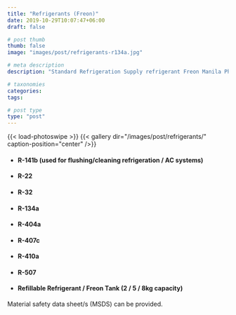 ```yaml
---
title: "Refrigerants (Freon)"
date: 2019-10-29T10:07:47+06:00
draft: false

# post thumb
thumb: false
image: "images/post/refrigerants-r134a.jpg"

# meta description
description: "Standard Refrigeration Supply refrigerant Freon Manila Philippines"

# taxonomies
categories:
tags:

# post type
type: "post"
---
```


{{< load-photoswipe >}}
{{< gallery dir="/images/post/refrigerants/"  caption-position="center" />}}

- #### R-141b (used for flushing/cleaning refrigeration / AC systems)

- #### R-22

- #### R-32

- #### ​R-134a

- #### R-404a

- #### R-407c

- #### R-410a

- #### R-507

- #### Refillable Refrigerant / Freon Tank (2 / 5 / 8kg capacity)

Material safety data sheet/s (MSDS) can be provided.

